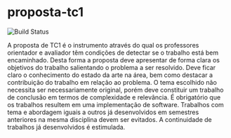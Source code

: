 # proposta-tc1

![Build Status](https://travis-ci.org/vantas/proposta-tc1.svg?branch=master)

A proposta de TC1 é o instrumento através do qual os professores orientador e avaliador têm condições de detectar se o trabalho está bem encaminhado. Desta forma a proposta deve apresentar de forma clara os objetivos do trabalho salientando o problema a ser resolvido. Deve ficar claro o conhecimento do estado da arte na área, bem como destacar a contribuição do trabalho em relação ao problema. O tema escolhido não necessita ser necessariamente original, porém deve constituir um trabalho de conclusão em termos de complexidade e relevância. É obrigatório que os trabalhos resultem em uma implementação de software. Trabalhos com tema e abordagem iguais a outros já desenvolvidos em semestres anteriores na mesma disciplina devem ser evitados. A continuidade de trabalhos já desenvolvidos é estimulada.
